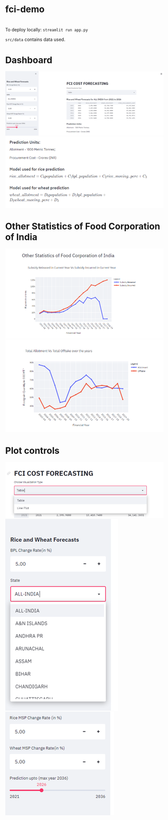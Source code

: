 # fci-demo
#
To deploy locally:
	`streamlit run app.py`

`src/data` contains data used.

# Dashboard
![alt text](output/img1.PNG)
![alt text](output/img2.PNG)

# Other Statistics of Food Corporation of India
![alt text](output/img3.PNG)
![alt text](output/img4.PNG)

# Plot controls
![alt text](output/img5.PNG)
![alt text](output/img6.PNG)
![alt text](output/img7.PNG)

